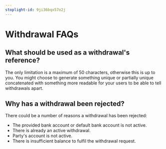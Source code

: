 ```yaml
---
stoplight-id: 9ji36bqx57o2j
---
```


# Withdrawal FAQs

## What should be used as a withdrawal's reference?

The only limitation is a maximum of 50 characters, otherwise this is up to you. You might choose to generate something unique or partially unique concatenated with something more readable for your users to be able to tell withdrawals apart.

## Why has a withdrawal been rejected?

There could be a number of reasons a withdrawal has been rejected:

- The provided bank account or default bank account is not active.
- There is already an active withdrawal.
- Party's account is not active.
- There is insufficient balance to fulfil the withdrawal request.
